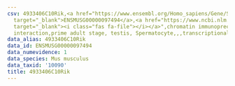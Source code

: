 ```yaml
---
csv: 4933406C10Rik,<a href="https://www.ensembl.org/Homo_sapiens/Gene/Summary?db=core;g=ENSMUSG00000097494"
  target="_blank">ENSMUSG00000097494</a>,<a href="https://www.ncbi.nlm.nih.gov/pubmed/25450459"
  target="_blank"><i class="fas fa-file"></i></a>",chromatin immunoprecipitation assay,direct
  interaction,prime adult stage, testis, Spermatocyte,,,transcriptional regulation,
data_alias: 4933406C10Rik
data_id: ENSMUSG00000097494
data_numevidence: 1
data_species: Mus musculus
data_taxid: '10090'
title: 4933406C10Rik
---
```

